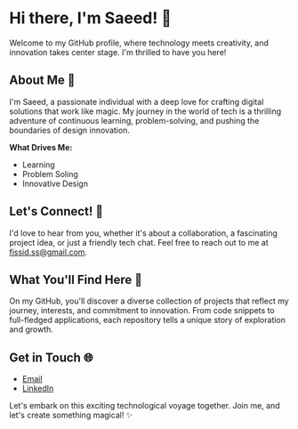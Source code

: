 # Hi there, I'm Saeed! 👋

Welcome to my GitHub profile, where technology meets creativity, and innovation takes center stage. I'm thrilled to have you here!

## About Me 🚀

I'm Saeed, a passionate individual with a deep love for crafting digital solutions that work like magic. My journey in the world of tech is a thrilling adventure of continuous learning, problem-solving, and pushing the boundaries of design innovation.

**What Drives Me:**

- Learning
- Problem Soling
- Innovative Design

## Let's Connect! 💬

I'd love to hear from you, whether it's about a collaboration, a fascinating project idea, or just a friendly tech chat. Feel free to reach out to me at [fissid.ss@gmail.com](mailto:fissid.ss@gmail.com).

## What You'll Find Here 🧐

On my GitHub, you'll discover a diverse collection of projects that reflect my journey, interests, and commitment to innovation. From code snippets to full-fledged applications, each repository tells a unique story of exploration and growth.

## Get in Touch 🌐

- [Email](mailto:fissid.ss@gmail.com)
- [LinkedIn](https://www.linkedin.com/in/saeed-salehi-06481a194/)

Let's embark on this exciting technological voyage together. Join me, and let's create something magical! ✨
